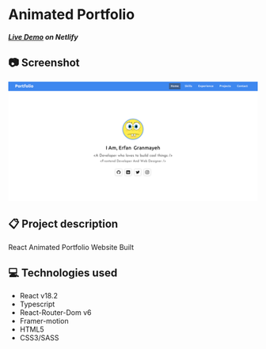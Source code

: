 # Animated Portfolio 

##### [Live Demo](https://animated-portfolio.erfjs.com) on Netlify

## 📷 Screenshot
<p align="center">
  <a src="https://animated-portfolio.erfjs.com" target="_blank"><img src="./src/assets/example.png" width="800" height="auto" /></a>
</p>

## 📋 Project description
React Animated Portfolio Website Built 


## 💻 Technologies used
- React v18.2
- Typescript
- React-Router-Dom v6
- Framer-motion
- HTML5
- CSS3/SASS

